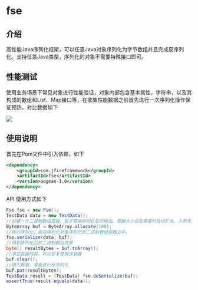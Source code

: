 # fse

## 介绍

高性能Java序列化框架，可以任意Java对象序列化为字节数组并且完成反序列化。支持任意Java类型，序列化的对象不需要特殊接口即可。

## 性能测试

使用业务场景下常见对象进行性能验证，对象内部包含基本属性，字符串，以及其构成的数组和List、Map接口等，在收集性能数据之前首先进行一次序列化操作保证预热。对比数据如下

![](https://markdownpic-1251577930.cos.ap-chengdu.myqcloud.com/20200203142910.png)



## 使用说明

首先在Pom文件中引入依赖，如下

```xml
<dependency>
	<groupId>com.jfireframework</groupId>
    <artifactId>fse</artifactId>
    <version>aegean-1.0</version>
</dependency>
```

API 使用方式如下

```java
Fse fse = new Fse();
TestData data = new TestData();
//创建一个二进制数组容器，用于容纳序列化后的输出。容器大小会在需要时自动扩大，入参仅决定初始化大小。
ByteArray buf = ByteArray.allocate(100);
//执行序列化，会将序列化对象序列化到二进制数组容器之中。
fse.serialize(data, buf);
//得到序列化后的二进制数组结果
byte[] resultBytes = buf.toArray();
//清空容器内容，可以反复使用该容器
buf.clear();
//填入数据，准备进行反序列化
buf.put(resultBytes);
TestData result = (TestData) fse.deSerialize(buf);
assertTrue(result.equals(data));
```

